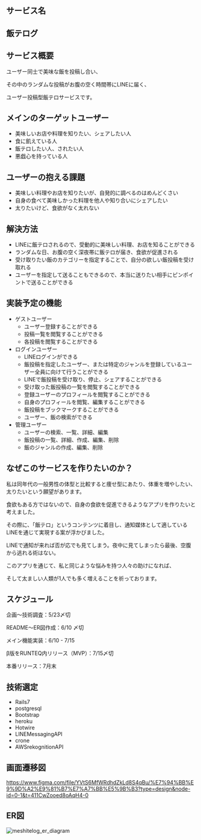 ## サービス名
## 飯テログ

## サービス概要
ユーザー同士で美味な飯を投稿し合い、

その中のランダムな投稿がお腹の空く時間帯にLINEに届く、

ユーザー投稿型飯テロサービスです。

## メインのターゲットユーザー
- 美味しいお店や料理を知りたい、シェアしたい人
- 食に飢えている人
- 飯テロしたい人、されたい人
- 悪戯心を持っている人

## ユーザーの抱える課題
- 美味しい料理やお店を知りたいが、自発的に調べるのはめんどくさい
- 自身の食べて美味しかった料理を他人や知り合いにシェアしたい
- 太りたいけど、食欲がなく太れない

## 解決方法
- LINEに飯テロされるので、受動的に美味しい料理、お店を知ることができる
- ランダムな日、お腹の空く深夜帯に飯テロが届き、食欲が促進される
- 受け取りたい飯のカテゴリーを指定することで、自分の欲しい飯投稿を受け取れる
- ユーザーを指定して送ることもできるので、本当に送りたい相手にピンポイントで送ることができる

## 実装予定の機能
- ゲストユーザー
  - ユーザー登録することができる
  - 投稿一覧を閲覧することができる
  - 各投稿を閲覧することができる
- ログインユーザー
  - LINEログインができる
  - 飯投稿を指定したユーザー、または特定のジャンルを登録しているユーザー全員に向けて行うことができる
  - LINEで飯投稿を受け取り、停止、シェアすることができる
  - 受け取った飯投稿の一覧を閲覧することができる
  - 登録ユーザーのプロフィールを閲覧することができる
  - 自身のプロフィールを閲覧、編集することができる
  - 飯投稿をブックマークすることができる
  - ユーザー、飯の検索ができる
- 管理ユーザー
  - ユーザーの検索、一覧、詳細、編集
  - 飯投稿の一覧、詳細、作成、編集、削除
  - 飯のジャンルの作成、編集、削除

## なぜこのサービスを作りたいのか？
私は同年代の一般男性の体型と比較すると痩せ型にあたり、体重を増やしたい、太りたいという願望があります。

食欲もある方ではないので、自身の食欲を促進できるようなアプリを作りたいと考えました。

その際に、「飯テロ」というコンテンツに着目し、通知媒体として適しているLINEを通じて実現する案が浮かびました。

LINEで通知が来れば否が応でも見てしまう。夜中に見てしまったら最後、空腹から逃れる術はない。

このアプリを通じて、私と同じような悩みを持つ人々の助けになれば、

そして太ましい人類が1人でも多く増えることを祈っております。

## スケジュール
企画〜技術調査：5/23〆切

README〜ER図作成：6/10 〆切

メイン機能実装：6/10 - 7/15

β版をRUNTEQ内リリース（MVP）：7/15〆切

本番リリース：7月末

## 技術選定
- Rails7
- postgresql
- Bootstrap
- heroku
- Hotwire
- LINEMessagingAPI
- crone
- AWSrekognitionAPI

## 画面遷移図
https://www.figma.com/file/YVtS6MfWRdhdZkLd8S4qBu/%E7%94%BB%E9%9D%A2%E9%81%B7%E7%A7%BB%E5%9B%B3?type=design&node-id=0-1&t=411CwZooed8oAqH4-0


## ER図
![meshitelog_er_diagram](https://github.com/suzuyu0115/meshitelog/assets/113349377/7dab9769-72fa-4c29-91ad-8c6507542307)

